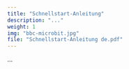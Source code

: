 ```yaml
---
title: "Schnellstart-Anleitung"
description: "..."
weight: 1
img: "bbc-microbit.jpg"
file: "Schnellstart-Anleitung de.pdf"
---
```


 ...
